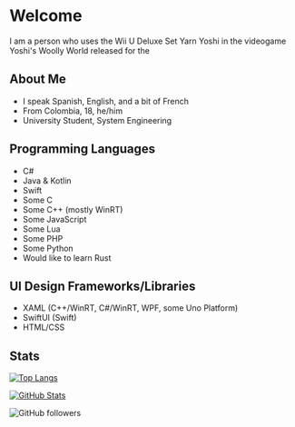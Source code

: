 # Welcome
I am a person who uses the Wii U Deluxe Set Yarn Yoshi in the videogame Yoshi's Woolly World released for the

## About Me
- I speak Spanish, English, and a bit of French
- From Colombia, 18, he/him
- University Student, System Engineering

## Programming Languages
- C#
- Java & Kotlin
- Swift
- Some C
- Some C++ (mostly WinRT)
- Some JavaScript
- Some Lua
- Some PHP
- Some Python
- Would like to learn Rust

## UI Design Frameworks/Libraries
- XAML (C++/WinRT, C#/WinRT, WPF, some Uno Platform)
- SwiftUI (Swift)
- HTML/CSS

## Stats
[![Top Langs](https://github-readme-stats.vercel.app/api/top-langs/?username=YourOrdinaryCat&show_icons=true&theme=dark&bg_color=161b22&border_color=30363d)](https://github.com/anuraghazra/github-readme-stats)

[![GitHub Stats](https://github-readme-stats.vercel.app/api?username=YourOrdinaryCat&show_icons=true&theme=dark&bg_color=161b22&border_color=30363d)](https://github.com/anuraghazra/github-readme-stats)

<img alt="GitHub followers" src="https://img.shields.io/github/followers/YourOrdinaryCat?color=black&label=Github%20Followers&logo=Github&logoColor=white&style=for-the-badge">
